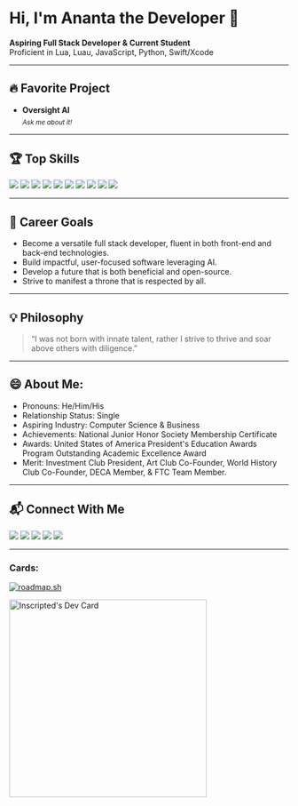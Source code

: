 # Hi, I'm Ananta the Developer 👋

**Aspiring Full Stack Developer & Current Student**  
Proficient in Lua, Luau, JavaScript, Python, Swift/Xcode

---

## 🔥 Favorite Project
- **Oversight AI**  
  <sub>*Ask me about it!*</sub>

---

## 🏆 Top Skills

![](https://img.shields.io/badge/Lua-000080?logo=lua&logoColor=white&style=for-the-badge)
![](https://img.shields.io/badge/Luau-00A2FF?logo=luau&logoColor=white&style=for-the-badge)
![](https://img.shields.io/badge/Python-3776AB?logo=python&logoColor=white&style=for-the-badge)
![](https://img.shields.io/badge/JavaScript-F7DF1E?logo=javascript&logoColor=white&style=for-the-badge)
![](https://img.shields.io/badge/XCode-147EFB?logo=xcode&logoColor=white&style=for-the-badge)
![](https://img.shields.io/badge/SwiftCode-F05138?logo=swift&logoColor=white&style=for-the-badge)
![](https://img.shields.io/badge/RobloxStudio-00A2FF?logo=robloxstudio&logoColor=white&style=for-the-badge)
![](https://img.shields.io/badge/GoogleGemini-8E75B2?logo=googlegemini&logoColor=white&style=for-the-badge)
![](https://img.shields.io/badge/OpenAI-412991?logo=openai&logoColor=white&style=for-the-badge)
![](https://img.shields.io/badge/Markdown-242424?logo=markdown&logoColor=white&style=for-the-badge)

---

## 🌱 Career Goals
- Become a versatile full stack developer, fluent in both front-end and back-end technologies.
- Build impactful, user-focused software leveraging AI.
- Develop a future that is both beneficial and open-source.
- Strive to manifest a throne that is respected by all.

---

## 💡 Philosophy
> “I was not born with innate talent, rather I strive to thrive and soar above others with diligence.”

---

## 😄 About Me:
- Pronouns: He/Him/His
- Relationship Status: Single
- Aspiring Industry: Computer Science & Business
- Achievements: National Junior Honor Society Membership Certificate
- Awards: United States of America President's Education Awards Program Outstanding Academic Excellence Award
- Merit: Investment Club President, Art Club Co-Founder, World History Club Co-Founder, DECA Member, & FTC Team Member.

---

## 📬 Connect With Me

[![](https://img.shields.io/badge/Discord-5865F2?logo=discord&logoColor=white&style=for-the-badge)](https://discord.com/users/yourID)
[![](https://img.shields.io/badge/Email-8B89CC?logo=protonmail&logoColor=white&style=for-the-badge)](mailto:ananta.dev@proton.me)
[![](https://img.shields.io/badge/Instagram-E4405F?logo=instagram&logoColor=white&style=for-the-badge)](https://instagram.com/operativescriptos)
[![](https://img.shields.io/badge/Youtube-FF0033?logo=youtube&logoColor=white&style=for-the-badge)](https://youtube.com/@rip_scriptos)
[![](https://img.shields.io/badge/Reddit-FF4500?logo=reddit&logoColor=white&style=for-the-badge)](https://reddit.com/u/Scriptos14)

---

### Cards:

<a href="https://roadmap.sh"><img src="https://roadmap.sh/card/wide/677e9dc970129741a84c35db?variant=dark" alt="roadmap.sh"/></a>

<a href="https://app.daily.dev/inscripted"><img src="https://api.daily.dev/devcards/v2/Gz8LHL027RcngI0aL4C8M.png?type=default&r=lhq" width="356" alt="Inscripted's Dev Card"/></a>

